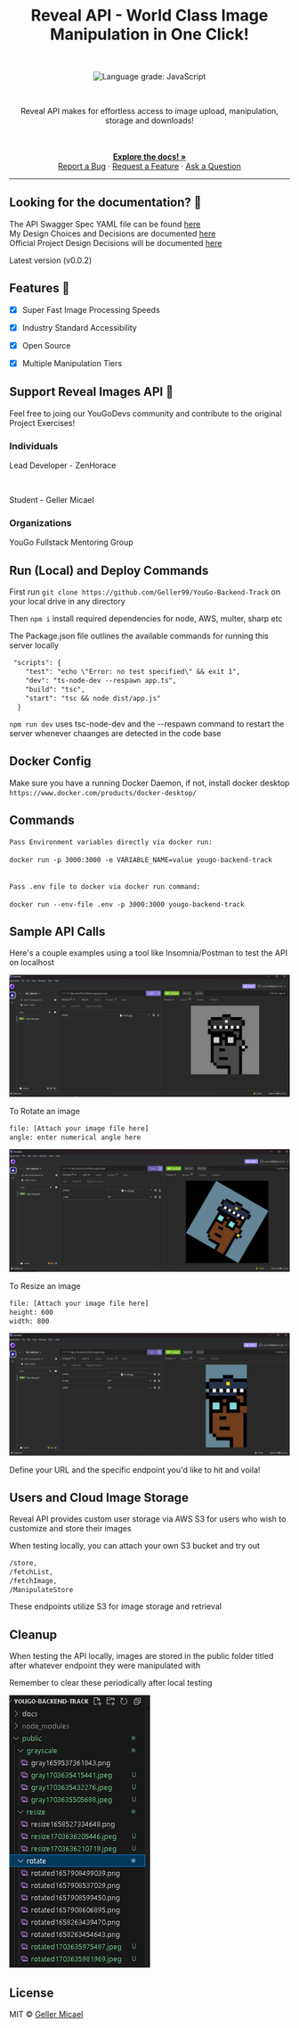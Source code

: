 <p align="center">
  <a href="https://github.com/Geller99/YouGo-Backend-Track">
   
  </a>
</p>

<h1 align="center">Reveal API - World Class Image Manipulation in One Click! </h1>

<br>

<p align="center">
  <img alt="Language grade: JavaScript" src="https://img.shields.io/lgtm/grade/javascript/g/chakra-ui/chakra-ui.svg?logo=lgtm&logoWidth=18"/>
</p>
<br />

<p align="center"> Reveal API makes for effortless access to image upload, manipulation, storage and downloads! </p>

<div align="center">
  <br />
  <br />
   <a href="/"><strong>Explore the docs! »</strong></a>
   <br/>
  <a href="https://github.com/Geller99/YouGo-Backend-Track/issues/new">Report a Bug</a>
  ·
  <a href="https://github.com/Geller99/YouGo-Backend-Track/issues/new">Request a Feature</a>
  ·
  <a href="https://github.com/Geller99/YouGo-Backend-Track/issues/new">Ask a Question</a>
</div>

<hr/>

## Looking for the documentation? 📝

The API Swagger Spec YAML file can be found [here](https://github.com/Geller99/YouGo-Backend-Track/blob/Kohl/docs/api-docs.yaml) 
<br/>
My Design Choices and Decisions are documented [here](https://github.com/Geller99/YouGo-Backend-Track/blob/Kohl/docs/design-doc.md)
<br/>
Official Project Design Decisions will be documented [here](https://github.com/Geller99/YouGo-Backend-Track/blob/Kohl/docs/moodBoard.md)



Latest version (v0.0.2)

## Features 🚀

- [X] Super Fast Image Processing Speeds
- [X] Industry Standard Accessibility
- [X] Open Source 
- [X] Multiple Manipulation Tiers


## Support Reveal Images API 💖

Feel free to joing our YouGoDevs community and contribute to the original Project Exercises!

### Individuals

Lead Developer - ZenHorace

<br/>

Student        - Geller Micael

### Organizations

YouGo Fullstack Mentoring Group



## Run (Local) and Deploy Commands

First run 
``git clone https://github.com/Geller99/YouGo-Backend-Track`` on your local drive in any directory

Then 
``npm i`` install required dependencies for node, AWS, multer, sharp etc

The Package.json file outlines the available commands for running this server locally

```
 "scripts": {
    "test": "echo \"Error: no test specified\" && exit 1",
    "dev": "ts-node-dev --respawn app.ts",
    "build": "tsc",
    "start": "tsc && node dist/app.js"
  }
```

``npm run dev`` uses tsc-node-dev and the --respawn command to restart the server whenever chaanges are detected in the code base


## Docker Config

Make sure you have a running Docker Daemon, if not, install docker desktop
`https://www.docker.com/products/docker-desktop/`

## Commands
```
Pass Environment variables directly via docker run:

docker run -p 3000:3000 -e VARIABLE_NAME=value yougo-backend-track


Pass .env file to docker via docker run command:

docker run --env-file .env -p 3000:3000 yougo-backend-track

```

## Sample API Calls

Here's a couple examples using a tool like Insomnia/Postman to test the API on localhost

![Alt text](docs/images/image.png)

To Rotate an image 
```
file: [Attach your image file here]
angle: enter numerical angle here

```


![Alt text](docs/images/image-1.png)

To Resize an image
```
file: [Attach your image file here]
height: 600
width: 800

```
![Alt text](docs/images/image-2.png)


Define your URL and the specific endpoint you'd like to hit and voila!


## Users and Cloud Image Storage

Reveal API provides custom user storage via AWS S3 for users who wish to customize and store their images

When testing locally, you can attach your own S3 bucket and try out

```
/store, 
/fetchList, 
/fetchImage, 
/ManipulateStore 
```
These endpoints utilize S3 for image storage and retrieval

## Cleanup

When testing the API locally, images are stored in the public folder titled after whatever endpoint they were manipulated with

Remember to clear these periodically after local testing

![Alt text](docs/images/image-3.png)


## License

MIT © [Geller Micael](https://github.com/Geller99)
